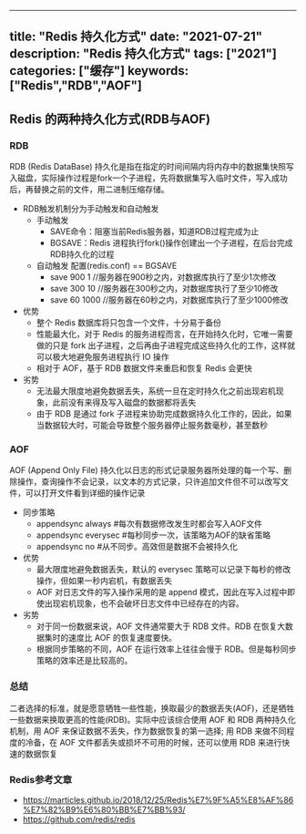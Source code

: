 
---
title: "Redis 持久化方式"
date: "2021-07-21"
description: "Redis 持久化方式"
tags: ["2021"]
categories: ["缓存"]
keywords: ["Redis","RDB","AOF"]
---
## Redis 的两种持久化方式(RDB与AOF)

### RDB
RDB (Redis DataBase) 持久化是指在指定的时间间隔内将内存中的数据集快照写入磁盘，实际操作过程是fork一个子进程，先将数据集写入临时文件，写入成功后，再替换之前的文件，用二进制压缩存储。

* RDB触发机制分为手动触发和自动触发
	- 手动触发
		- SAVE命令：阻塞当前Redis服务器，知道RDB过程完成为止
		- BGSAVE：Redis 进程执行fork()操作创建出一个子进程，在后台完成RDB持久化的过程
	- 自动触发 配置(redis.conf) == BGSAVE
		-  save 900 1 //服务器在900秒之内，对数据库执行了至少1次修改
		-  save 300 10 //服务器在300秒之内，对数据库执行了至少10修改
		-  save 60 1000 //服务器在60秒之内，对数据库执行了至少1000修改
* 优势
	- 整个 Redis 数据库将只包含一个文件，十分易于备份
	- 性能最大化，对于 Redis 的服务进程而言，在开始持久化时，它唯一需要做的只是 fork 出子进程，之后再由子进程完成这些持久化的工作，这样就可以极大地避免服务进程执行 IO 操作
	- 相对于 AOF，基于 RDB 数据文件来重启和恢复 Redis 会更快
* 劣势
	- 无法最大限度地避免数据丢失，系统一旦在定时持久化之前出现宕机现象，此前没有来得及写入磁盘的数据都将丢失
	- 由于 RDB 是通过 fork 子进程来协助完成数据持久化工作的，因此，如果当数据较大时，可能会导致整个服务器停止服务数毫秒，甚至数秒

### AOF
AOF (Append Only File) 持久化以日志的形式记录服务器所处理的每一个写、删除操作，查询操作不会记录，以文本的方式记录，只许追加文件但不可以改写文件，可以打开文件看到详细的操作记录

* 同步策略
	- appendsync always #每次有数据修改发生时都会写入AOF文件
	- appendsync everysec #每秒同步一次，该策略为AOF的缺省策略
	- appendsync no #从不同步。高效但是数据不会被持久化
* 优势
	- 最大限度地避免数据丢失，默认的 everysec 策略可以记录下每秒的修改操作，但如果一秒内宕机，有数据丢失
	- AOF 对日志文件的写入操作采用的是 append 模式，因此在写入过程中即使出现宕机现象，也不会破坏日志文件中已经存在的内容。
* 劣势
	- 对于同一份数据来说，AOF 文件通常要大于 RDB 文件。RDB 在恢复大数据集时的速度比 AOF 的恢复速度要快。
	- 根据同步策略的不同，AOF 在运行效率上往往会慢于 RDB。但是每秒同步策略的效率还是比较高的。

### 总结
二者选择的标准，就是愿意牺牲一些性能，换取最少的数据丢失(AOF)，还是牺牲一些数据来换取更高的性能(RDB)。实际中应该综合使用 AOF 和 RDB 两种持久化机制，用 AOF 来保证数据不丢失，作为数据恢复的第一选择; 用 RDB 来做不同程度的冷备，在 AOF 文件都丢失或损坏不可用的时候，还可以使用 RDB 来进行快速的数据恢复

### Redis参考文章
* https://marticles.github.io/2018/12/25/Redis%E7%9F%A5%E8%AF%86%E7%82%B9%E6%80%BB%E7%BB%93/
* https://github.com/redis/redis














